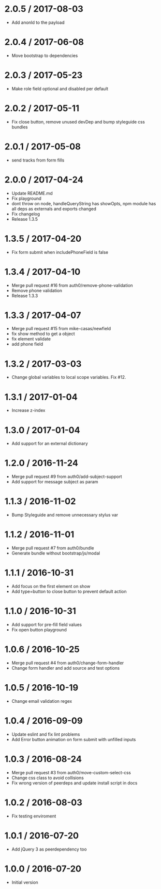 
2.0.5 / 2017-08-03
==================

  * Add anonId to the payload

2.0.4 / 2017-06-08
==================

  * Move bootstrap to dependencies

2.0.3 / 2017-05-23
==================

  * Make role field optional and disabled per default

2.0.2 / 2017-05-11
==================

  * Fix close button, remove unused devDep and bump styleguide css bundles

2.0.1 / 2017-05-08
==================

  * send tracks from form fills

2.0.0 / 2017-04-24
==================

  * Update README.md
  * Fix playground
  * dont throw on node, handleQueryString has showOpts, npm module has all deps as externals and exports changed
  * Fix changelog
  * Release 1.3.5

1.3.5 / 2017-04-20
==================

  * Fix form submit when includePhoneField is false

1.3.4 / 2017-04-10
==================

  * Merge pull request #16 from auth0/remove-phone-validation
  * Remove phone validation
  * Release 1.3.3

1.3.3 / 2017-04-07
==================

  * Merge pull request #15 from mike-casas/newfield
  * fix show method to get a object
  * fix element validate
  * add phone field

1.3.2 / 2017-03-03
==================

  * Change global variables to local scope variables. Fix #12.

1.3.1 / 2017-01-04
==================

  * Increase z-index

1.3.0 / 2017-01-04
==================

  * Add support for an external dictionary

1.2.0 / 2016-11-24
==================

  * Merge pull request #9 from auth0/add-subject-support
  * Add support for message subject as param

1.1.3 / 2016-11-02
==================

  * Bump Styleguide and remove unnecessary stylus var

1.1.2 / 2016-11-01
==================

  * Merge pull request #7 from auth0/bundle
  * Generate bundle without bootstrap/js/modal

1.1.1 / 2016-10-31
==================

  * Add focus on the first element on show
  * Add type=button to close button to prevent default action

1.1.0 / 2016-10-31
==================

  * Add support for pre-fill field values
  * Fix open button playground

1.0.6 / 2016-10-25
==================

  * Merge pull request #4 from auth0/change-form-handler
  * Change form handler and add source and test options

1.0.5 / 2016-10-19
==================

  * Change email validation regex

1.0.4 / 2016-09-09
==================

  * Update eslint and fix lint problems
  * Add Error button animation on form submit with unfilled inputs

1.0.3 / 2016-08-24
==================

  * Merge pull request #3 from auth0/move-custom-select-css
  * Change css class to avoid collisions
  * Fix wrong version of peerdeps and update install script in docs

1.0.2 / 2016-08-03
==================

  * Fix testing enviroment

1.0.1 / 2016-07-20
==================

  * Add jQuery 3 as peerdependency too

1.0.0 / 2016-07-20
===================

  * Initial version
